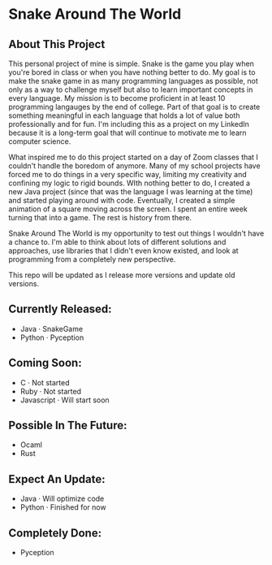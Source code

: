 # Snake Around The World

## About This Project
This personal project of mine is simple. Snake is the game you play when you're bored in class or when you have nothing better to do. My goal is to make the snake game in as many programming languages as possible, not only as a way to challenge myself but also to learn important concepts in every language. My mission is to become proficient in at least 10 programming langauges by the end of college. Part of that goal is to create something meaningful in each language that holds a lot of value both professionally and for fun. I'm including this as a project on my LinkedIn because it is a long-term goal that will continue to motivate me to learn computer science.

What inspired me to do this project started on a day of Zoom classes that I couldn't handle the boredom of anymore. Many of my school projects have forced me to do things in a very specific way, limiting my creativity and confining my logic to rigid bounds. WIth nothing better to do, I created a new Java project (since that was the language I was learning at the time) and started playing around with code. Eventually, I created a simple animation of a square moving across the screen. I spent an entire week turning that into a game. The rest is history from there.

Snake Around The World is my opportunity to test out things I wouldn't have a chance to. I'm able to think about lots of different solutions and approaches, use libraries that I didn't even know existed, and look at programming from a completely new perspective. 

This repo will be updated as I release more versions and update old versions. 

## Currently Released:
- Java · SnakeGame
- Python · Pyception

## Coming Soon:
- C · Not started
- Ruby · Not started
- Javascript · Will start soon

## Possible In The Future:
- Ocaml
- Rust

## Expect An Update:
- Java · Will optimize code
- Python · Finished for now

## Completely Done:
- Pyception
